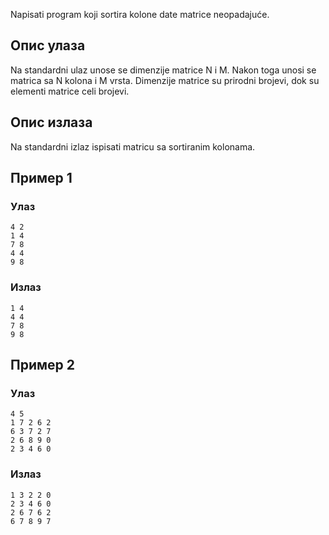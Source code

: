 Napisati program koji sortira kolone date matrice neopadajuće.

## Опис улаза

Na standardni ulaz unose se dimenzije matrice N i M. Nakon toga unosi se matrica sa N kolona i M vrsta. Dimenzije matrice su prirodni brojevi, dok su elementi matrice celi brojevi.

## Опис излаза

Na standardni izlaz ispisati matricu sa sortiranim kolonama.

## Пример 1

### Улаз

~~~
4 2
1 4
7 8
4 4
9 8
~~~

### Излаз

~~~
1 4
4 4
7 8
9 8
~~~

## Пример 2

### Улаз

~~~
4 5
1 7 2 6 2
6 3 7 2 7
2 6 8 9 0
2 3 4 6 0
~~~

### Излаз

~~~
1 3 2 2 0
2 3 4 6 0
2 6 7 6 2
6 7 8 9 7
~~~